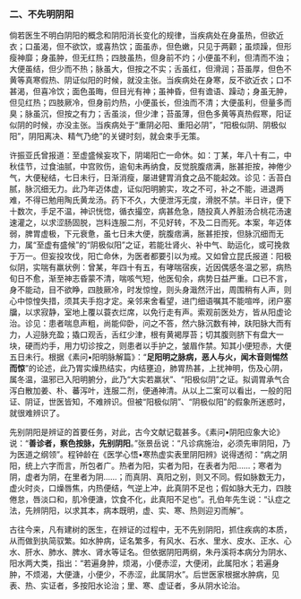 ### 二、不先明阴阳

倘若医生不明白阴阳的概念和阴阳消长变化的规律，当疾病处在身虽热，但欲近衣；口虽渴，但不欲饮，或喜热饮；面虽赤，但色嫩，只见于两颧；虽烦躁，但形瘦神靡；身虽肿，但无红热；四肢虽热，但身前不灼；小便虽不利，但清而不浊；大便虽结，但少而不热；脉虽大，但按之不实；舌虽红，但滑润；苔虽厚，但色不黄等真寒假热、阴证似阳的时候，就没主张。当疾病处在身寒，反不欲近衣；口不甚渴，但喜冷饮；面色虽晦，但目光有神；虽神昏，但有谵语、躁动；身虽无肿，但见红热；四肢厥冷，但身前灼热，小便虽长，但浊而不清；大便虽利，但量多而臭；脉虽沉，但按之有力；舌虽淡，但少津；苔虽薄，但色多黄等真热假寒，阳证似阴的时候，亦没主张。当疾病处于“重阴必阳、重阳必阴”，“阳极似阴、阴极似阳”，阴阳离决、精气乃绝”的关键时刻，就会束手无策。

许振亚氏曾报道：至虚盛候妄攻下，阴竭阳亡一命休。如：丁某，年八十有二，中秋佳节，过食油腻，中宫败伤，逾旬未再纳食，反觉脘腹痞满，胀甚拒按，神倦少气，大便秘结，七日未行，日渐消瘦，屡进健胃消食之品不能起效。诊见：舌苔白腻，脉沉细无力。此乃年迈体虚，证似阳明腑实，攻之不可，补之不能，进退两难，不得已勉用陶氏黄龙汤。药下不久，大便泄泻无度，滑脱不禁。半日许，便下十数次，手足不温，神识恍惚，循衣撮空，病甚危急，随投真人养脏汤合桃花汤速速灌之，以求涩肠固脱，岂料连服二剂，不见好转，不及二日而死。本案，年迈体弱，脾胃虚极，下元衰惫，虽七日未大便，脘腹痞满，胀甚拒按，但脉沉细而无力，属“至虚有盛候”的“阴极似阳”之证，若能壮肾火、补中气、助运化，或可挽救于万一。但妄投攻伐，阳亡命休，为医者都要引以为戒。又如曾立昆氏报道：阳极似阴，实喘有羸状例：曾某，年四十有五，有哮喘宿疾，近因偶感冬温之邪，病热旬日不愈，渐至神志昏蒙不清，喘咳气短，他医旬余，病势日益严重。口已不言，身不能动，目不欲睁，四肢厥冷，时发惊惶，则头身濈然汗出，周围稍有人声，则心中惊惶失措，须其夫手抱才定。亲邻来舍看望，进门细语嘱其不能喧哗，闭户塞牖，以求寂静，室地上覆以蓑衣烂席，以免行走有声。索观前医处方，皆从阳虚论治。诊见：患者喘息声粗，尚能仰卧，问之不答，然六脉沉数有神，趺阳脉大而有力，人迎脉充盈；撬口观舌，舌红少津，根有黄褐厚苔；切其腹则脐下有盘大一块，硬而灼手，用力切诊按之，则患者以手护之，皱眉作禁。知其小便短赤，大便五日未行。根据《素问•阳明脉解篇》：“**足阳明之脉病，恶人与火，闻木音则惕然而惊**”的论述，此乃胃实燥热结实，内结壅迫，肺胃热甚，上扰神明，伤及心阴，属冬温，温邪已入阳明腑分，此乃“大实若羸状”、“阳极似阴”之证。拟调胃承气合泻白散加姜、朴、蕃泻叶，连服二剂，便通神清。从以上二案可以看出，一般的阳证、阴证，世医皆知，不难辨识。但被“阳极似阴”、“阴极似阳”的假象所迷惑时，就很难辨识了。

先别阴阳是辨证的首要任务，对此，古今文献记载甚多。《素问•阴阳应象大论》说：“**善诊者，察色按脉，先别阴阳**。”张景岳说：“凡诊病施治，必须先审阴阳，乃为医道之纲领”。程钟龄在《医学心悟•寒热虚实表里阴阳辨》说得透彻：“病之阴阳，统上六字而言，所包者广。热者为阳，实者为阳，在表者为阳……；寒者为阴，虚者为阴，在里者为阴……；而真阴、真阳之别，则又不同。假如脉数无力，虚火时炎，口燥唇焦，内热便结，气逆上冲，此真阴不足也；假如脉大无力，四肢倦怠，唇淡口和，肌冷便溏，饮食不化，此真阳不足也”。孔伯年先生说：“认症之法，先辨阴阳，以求其本，病本既明，虚、实、寒、热则迎刃而解”。

古往今来，凡有建树的医生，在辨证的过程中，无不先别阴阳，抓住疾病的本质，从而做到执简驭繁。如水肿病，证名繁多，有风水、石水、里水、皮水、正水、心水、肝水、肺水、脾水、肾水等证名。但依据阴阳两纲，朱丹溪将本病分为阴水、阳水两大类，指出：“若遍身肿，烦渴，小便赤涩，大便闭，此属阳水；若遍身肿，不烦渴，大便溏，小便少，不赤涩，此属阴水”。后世医家根据水肿病，见表、热、实证者，多按阳水论治；里、寒、虚证者，多从阴水论治。
